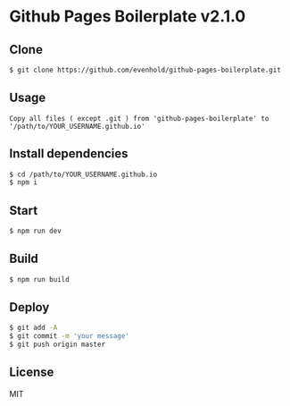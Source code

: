 # Github Pages Boilerplate v2.1.0

## Clone

```sh
$ git clone https://github.com/evenhold/github-pages-boilerplate.git
```

## Usage
	Copy all files ( except .git ) from 'github-pages-boilerplate' to  '/path/to/YOUR_USERNAME.github.io'


## Install dependencies
```sh
$ cd /path/to/YOUR_USERNAME.github.io
$ npm i
```

## Start
```sh
$ npm run dev
```

## Build
```sh
$ npm run build
```
## Deploy
```sh
$ git add -A
$ git commit -m 'your message'
$ git push origin master
```

## License

MIT

